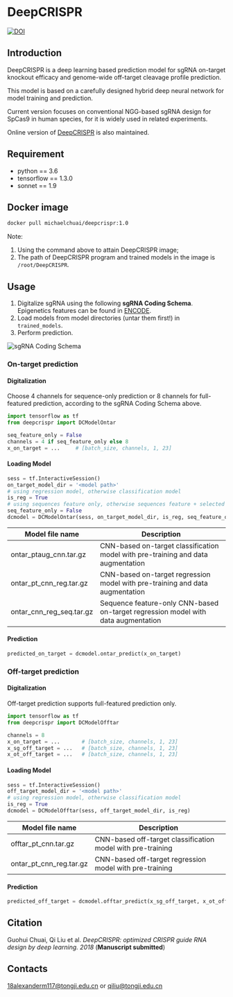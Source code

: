# DeepCRISPR
[![DOI](https://zenodo.org/badge/117238113.svg)](https://zenodo.org/badge/latestdoi/117238113)

## Introduction
DeepCRISPR is a deep learning based prediction model for sgRNA on-target knockout
 efficacy and genome-wide off-target cleavage profile prediction. 
 
 This model is based on a carefully designed hybrid deep neural network for model training and prediction.

Current version focuses on conventional NGG-based sgRNA design for SpCas9 in human species, for it is
 widely used in related experiments.
 
Online version of [DeepCRISPR](http://www.deepcrispr.net/) is also maintained.
 
## Requirement
* python == 3.6
* tensorflow == 1.3.0
* sonnet == 1.9

## Docker image
```bash
docker pull michaelchuai/deepcrispr:1.0
```
Note:
1. Using the command above to attain DeepCRISPR image;
2. The path of DeepCRISPR program and trained models in the image is `/root/DeepCRISPR`.

## Usage
1. Digitalize sgRNA using the following **sgRNA Coding Schema**. Epigenetics features can be found in [ENCODE](https://www.encodeproject.org/).
2. Load models from model directories (untar them first!) in `trained_models`. 
3. Perform prediction.

![sgRNA Coding Schema](images/sgrna.png)

### On-target prediction
#### Digitalization
Choose 4 channels for sequence-only prediction or 8 channels for full-featured prediction, according to the sgRNA Coding Schema above.

```python
import tensorflow as tf
from deepcrispr import DCModelOntar

seq_feature_only = False
channels = 4 if seq_feature_only else 8
x_on_target = ...     # [batch_size, channels, 1, 23]
```

#### Loading Model

```python
sess = tf.InteractiveSession()
on_target_model_dir = '<model path>'
# using regression model, otherwise classification model
is_reg = True
# using sequences feature only, otherwise sequences feature + selected epigenetic features
seq_feature_only = False
dcmodel = DCModelOntar(sess, on_target_model_dir, is_reg, seq_feature_only)
```

Model file name | Description
-----------|------------
ontar_ptaug_cnn.tar.gz | CNN-based on-target classification model with pre-training and data augmentation
ontar_pt_cnn_reg.tar.gz | CNN-based on-target regression model with pre-training and data augmentation
ontar_cnn_reg_seq.tar.gz | Sequence feature-only CNN-based on-target regression model with data augmentation

#### Prediction

```python
predicted_on_target = dcmodel.ontar_predict(x_on_target)
```


### Off-target prediction
#### Digitalization
Off-target prediction supports full-featured prediction only.

```python
import tensorflow as tf
from deepcrispr import DCModelOfftar

channels = 8
x_on_target = ...       # [batch_size, channels, 1, 23]
x_sg_off_target = ...   # [batch_size, channels, 1, 23]
x_ot_off_target = ...   # [batch_size, channels, 1, 23]
```

#### Loading Model

```python
sess = tf.InteractiveSession()
off_target_model_dir = '<model path>'
# using regression model, otherwise classification model
is_reg = True
dcmodel = DCModelOfftar(sess, off_target_model_dir, is_reg)
```

Model file name | Description
-----------|------------
offtar_pt_cnn.tar.gz | CNN-based off-target classification model with pre-training
ontar_pt_cnn_reg.tar.gz | CNN-based off-target regression model with pre-training

#### Prediction

```python
predicted_off_target = dcmodel.offtar_predict(x_sg_off_target, x_ot_off_target)
```


## Citation
Guohui Chuai, Qi Liu et al. *DeepCRISPR: optimized CRISPR guide RNA design by deep learning. 2018* (**Manuscript submitted**)

## Contacts
18alexanderm117@tongji.edu.cn or qiliu@tongji.edu.cn
